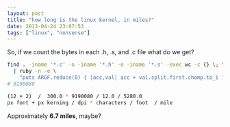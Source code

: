 ```yaml
---
layout: post
title: "how long is the linux kernel, in miles?"
date: 2013-04-24 23:07:53
tags: ["linux", "nonsense"]
---
```


So, if we count the bytes in each .h, .s, and .c file what do we get?
```bash
find . -iname '*.c' -o -iname '*.h' -o -iname '*.s' -exec wc -c {} \; \
  | ruby -n -e \
    "puts ARGF.reduce(0) { |acc,val| acc + val.split.first.chomp.to_i }"
# 9190080
```

```bash
(12 + 2)  /  300.0 * 9190080 / 12.0 / 5280.0
px font + px kerning / dpi * characters / foot  / mile
```

Approximately <b>6.7 miles</b>, maybe?
